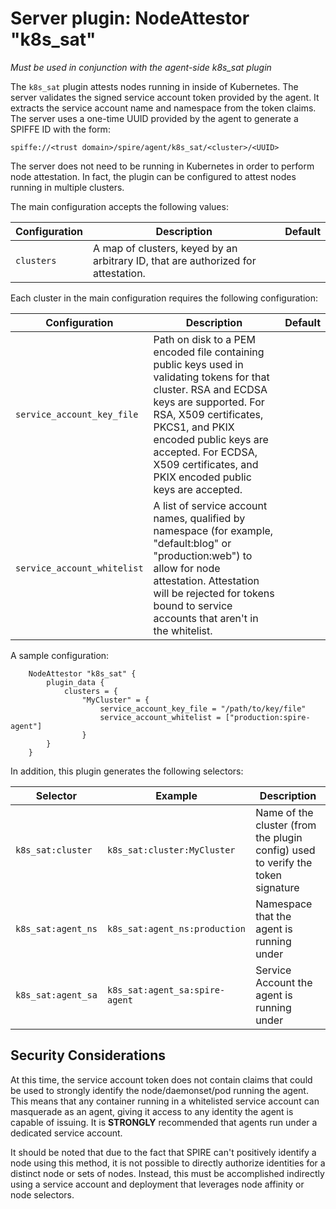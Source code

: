 # Server plugin: NodeAttestor "k8s_sat"

*Must be used in conjunction with the agent-side k8s_sat plugin*

The `k8s_sat` plugin attests nodes running in inside of Kubernetes. The server
validates the signed service account token provided by the agent. It extracts
the service account name and namespace from the token claims. The server uses a
one-time UUID provided by the agent to generate a SPIFFE ID with the form:

```
spiffe://<trust domain>/spire/agent/k8s_sat/<cluster>/<UUID>
```

The server does not need to be running in Kubernetes in order to perform node
attestation. In fact, the plugin can be configured to attest nodes running in
multiple clusters.

The main configuration accepts the following values:

| Configuration   | Description | Default                 |
| --------------- | ----------- | ----------------------- |
| `clusters`      | A map of clusters, keyed by an arbitrary ID, that are authorized for attestation. | |

Each cluster in the main configuration requires the following configuration:

| Configuration | Description | Default                 |
| ------------- | ----------- | ----------------------- |
| `service_account_key_file` | Path on disk to a PEM encoded file containing public keys used in validating tokens for that cluster. RSA and ECDSA keys are supported. For RSA, X509 certificates, PKCS1, and PKIX encoded public keys are accepted. For ECDSA, X509 certificates, and PKIX encoded public keys are accepted. | |
| `service_account_whitelist` | A list of service account names, qualified by namespace (for example, "default:blog" or "production:web") to allow for node attestation. Attestation will be rejected for tokens bound to service accounts that aren't in the whitelist. | |

A sample configuration:

```
    NodeAttestor "k8s_sat" {
        plugin_data {
            clusters = {
                "MyCluster" = {
                    service_account_key_file = "/path/to/key/file"
                    service_account_whitelist = ["production:spire-agent"]
                }
        }
    }
```

In addition, this plugin generates the following selectors:

| Selector           | Example                        | Description                                |
| -------------------| ------------------------------ | ------------------------------------------ |
| `k8s_sat:cluster`  | `k8s_sat:cluster:MyCluster`    | Name of the cluster (from the plugin config) used to verify the token signature |
| `k8s_sat:agent_ns` | `k8s_sat:agent_ns:production`  | Namespace that the agent is running under |
| `k8s_sat:agent_sa` | `k8s_sat:agent_sa:spire-agent` | Service Account the agent is running under |

## Security Considerations

At this time, the service account token does not contain claims that could be
used to strongly identify the node/daemonset/pod running the agent. This means
that any container running in a whitelisted service account can masquerade as
an agent, giving it access to any identity the agent is capable of issuing. It
is **STRONGLY** recommended that agents run under a dedicated service account.

It should be noted that due to the fact that SPIRE can't positively
identify a node using this method, it is not possible to directly authorize
identities for a distinct node or sets of nodes. Instead, this must be
accomplished indirectly using a service account and deployment that
leverages node affinity or node selectors.
